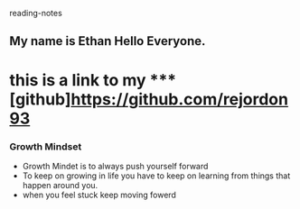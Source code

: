 reading-notes

## My name is Ethan Hello Everyone.
# this is a link to my ***[github]https://github.com/rejordon93 
### Growth Mindset

- Growth Mindet is to always push yourself forward
- To keep on growing in life you have to keep on learning from things that happen around you.
- when you feel stuck keep moving fowerd 
